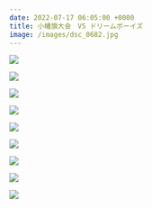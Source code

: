 ```yaml
---
date: 2022-07-17 06:05:00 +0000
title: 小幡旗大会　VS ドリームボーイズ
image: /images/dsc_0682.jpg
---
```

![](/images/dsc_0591.jpg)

![](/images/dsc_0696.jpg)

![](/images/dsc_0700.jpg)

![](/images/dsc_0701.jpg)

![](/images/dsc_0713.jpg)

![](/images/dsc_0722.jpg)

![](/images/dsc_0741.jpg)

![](/images/dsc_0750.jpg)

![](/images/dsc_0767.jpg)
